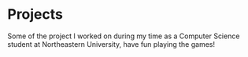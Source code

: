 # Projects

Some of the project I worked on during my time as a Computer Science student at Northeastern University, have fun playing the games!
